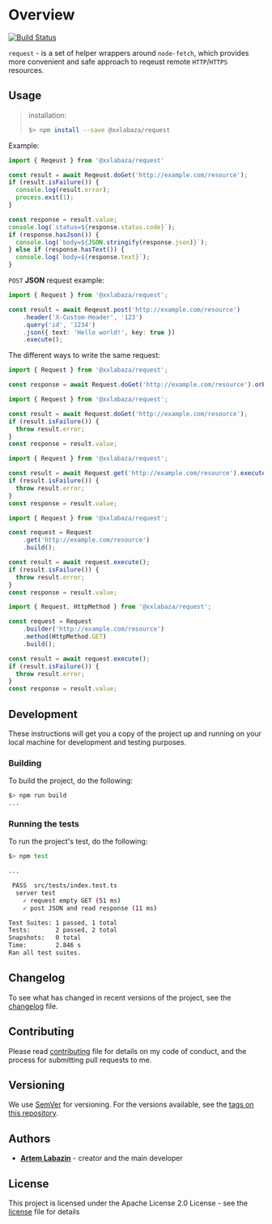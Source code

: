 
# Overview

[![Build Status](https://travis-ci.com/xxlabaza/request.svg?branch=master)](https://travis-ci.com/xxlabaza/request)

`request` - is a set of helper wrappers around `node-fetch`, which provides more convenient and safe approach to reqeust remote `HTTP`/`HTTPS` resources.

## Usage

> installation:
>
> ```bash
> $> npm install --save @xxlabaza/request
> ```

Example:

```typescript
import { Reqeust } from '@xxlabaza/request'

const result = await Reqeust.doGet('http://example.com/resource');
if (result.isFailure()) {
  console.log(result.error);
  process.exit(1);
}

const response = result.value;
console.log(`status=${response.status.code}`);
if (response.hasJson()) {
  console.log(`body=${JSON.stringify(response.json)}`);
} else if (response.hasText()) {
  console.log(`body=${response.text}`);
}
```

`POST` **JSON** request example:

```typescript
import { Request } from '@xxlabaza/request';

const result = await Reqeust.post('http://example.com/resource')
    .header('X-Custom-Header', '123')
    .query('id', '1234')
    .json({ text: 'Hello world!', key: true })
    .execute();
```

The different ways to write the same request:

```typescript
import { Request } from '@xxlabaza/request';

const response = await Request.doGet('http://example.com/resource').orError();
```

```typescript
import { Request } from '@xxlabaza/request';

const result = await Request.doGet('http://example.com/resource');
if (result.isFailure()) {
  throw result.error;
}
const response = result.value;
```

```typescript
import { Request } from '@xxlabaza/request';

const result = await Request.get('http://example.com/resource').execute();
if (result.isFailure()) {
  throw result.error;
}
const response = result.value;
```

```typescript
import { Request } from '@xxlabaza/request';

const request = Request
    .get('http://example.com/resource')
    .build();

const result = await request.execute();
if (result.isFailure()) {
  throw result.error;
}
const response = result.value;
```

```typescript
import { Request, HttpMethod } from '@xxlabaza/request';

const request = Request
    .builder('http://example.com/resource')
    .method(HttpMethod.GET)
    .build();

const result = await request.execute();
if (result.isFailure()) {
  throw result.error;
}
const response = result.value;
```

## Development

These instructions will get you a copy of the project up and running on your local machine for development and testing purposes.

### Building

To build the project, do the following:

```bash
$> npm run build
...
```

### Running the tests

To run the project's test, do the following:

```bash
$> npm test

...

 PASS  src/tests/index.test.ts
  server test
    ✓ request empty GET (51 ms)
    ✓ post JSON and read response (11 ms)

Test Suites: 1 passed, 1 total
Tests:       2 passed, 2 total
Snapshots:   0 total
Time:        2.846 s
Ran all test suites.
```

## Changelog

To see what has changed in recent versions of the project, see the [changelog](./CHANGELOG.md) file.

## Contributing

Please read [contributing](./CONTRIBUTING.md) file for details on my code of conduct, and the process for submitting pull requests to me.

## Versioning

We use [SemVer](http://semver.org/) for versioning. For the versions available, see the [tags on this repository](https://github.com/appulse-projects/utils-java/tags).

## Authors

* **[Artem Labazin](https://github.com/xxlabaza)** - creator and the main developer

## License

This project is licensed under the Apache License 2.0 License - see the [license](./LICENSE) file for details
